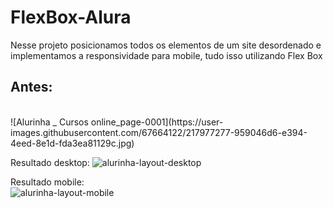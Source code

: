 # FlexBox-Alura

Nesse projeto posicionamos todos os elementos de um site desordenado e implementamos a responsividade para mobile, tudo isso utilizando Flex Box<br>
<h2>Antes:</h2> <br>![Alurinha _ Cursos online_page-0001](https://user-images.githubusercontent.com/67664122/217977277-959046d6-e394-4eed-8e1d-fda3ea81129c.jpg)<br>

Resultado desktop: 
![alurinha-layout-desktop](https://user-images.githubusercontent.com/67664122/217976907-01a3ad33-85a9-4a04-8991-b2552058076d.png)<br>

Resultado mobile: <br>
![alurinha-layout-mobile](https://user-images.githubusercontent.com/67664122/217976961-98ae3d59-46af-4f57-bca6-8d7fa22ff21a.png)<br>

